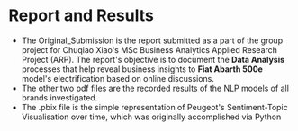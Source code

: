 # Report and Results
- The Original_Submission is the report submitted as a part of the group project for Chuqiao Xiao's MSc Business Analytics Applied Research Project (ARP). The report's objective is to document the **Data Analysis** processes that help reveal business insights to **Fiat Abarth 500e** model's electrification based on online discussions.
- The other two pdf files are the recorded results of the NLP models of all brands investigated.
- The .pbix file is the simple representation of Peugeot's Sentiment-Topic Visualisation over time, which was originally accomplished via Python
